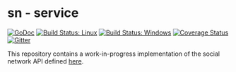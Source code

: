 # sn - service

[![GoDoc](https://godoc.org/github.com/sn/service?status.svg)](https://godoc.org/github.com/sn/service)
[![Build Status: Linux](https://travis-ci.org/sn/service.svg?branch=master)](https://travis-ci.org/sn/service)
[![Build Status: Windows](https://ci.appveyor.com/api/projects/status/vcvontw1aus6ixln/branch/master?svg=true)](https://ci.appveyor.com/project/zg/service/branch/master)
[![Coverage Status](https://codecov.io/gh/sn/service/branch/master/graph/badge.svg)](https://codecov.io/gh/sn/service)
[![Gitter](https://badges.gitter.im/join_chat.svg)](https://gitter.im/sn/service)

This repository contains a work-in-progress implementation of the social network API defined [here](https://github.com/sn/sn/blob/master/API.md).

